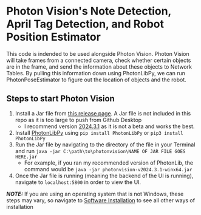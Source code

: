 # Photon Vision's Note Detection, April Tag Detection, and Robot Position Estimator 
This code is indended to be used alongside Photon Vision. Photon Vision will take frames from a connected camera, check whether certain objects are in the frame, and send the information about these objects to Network Tables. By pulling this information down using PhotonLibPy, we can run PhotonPoseEstimator to figure out the location of objects and the robot.
## Steps to start Photon Vision
1. Install a Jar file from [this release page](https://github.com/PhotonVision/photonvision/releases). A Jar file is not included in this repo as it is too large to push from Github Desktop
   - I recommend version [2024.3.1]([https://github.com/PhotonVision/photonvision/releases](https://github.com/PhotonVision/photonvision/releases/tag/v2024.3.1)) as it is not a beta and works the best.
2. Install [PhotonLibPy](https://pypi.org/project/photonlibpy/) using ```pip install PhotonLibPy``` or ```pip3 install PhotonLibPy```
3. Run the Jar file by navigating to the directory of the file in your Terminal and run ```java -jar C:\path\to\photonvision\NAME OF JAR FILE GOES HERE.jar```
   - For example, if you ran my recommended version of PhotonLib, the command would be  ```java -jar photonvision-v2024.3.1-winx64.jar```
4. Once the Jar file is running (meaning the backend of the UI is running), navigate to ```localhost:5800``` in order to view the UI.

**_NOTE:_**  If you are using an operating system that is not Windows, these steps may vary, so navigate to [Software Installation](https://docs.photonvision.org/en/latest/docs/advanced-installation/sw_install/index.html) to see all other ways of installation
